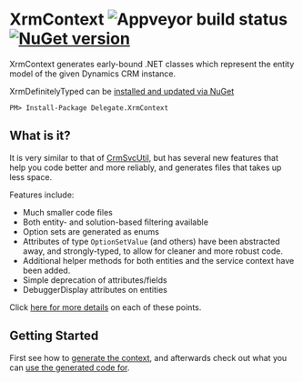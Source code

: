 # XrmContext ![Appveyor build status](https://ci.appveyor.com/api/projects/status/github/delegateAS/XrmContext?svg=true&branch=master) [![NuGet version](https://badge.fury.io/nu/Delegate.XrmContext.svg)](https://badge.fury.io/nu/Delegate.XrmContext)

XrmContext generates early-bound .NET classes which represent the entity
model of the given Dynamics CRM instance.

XrmDefinitelyTyped can be [installed and updated via NuGet](https://nuget.org/packages/Delegate.XrmContext)

```PM> Install-Package Delegate.XrmContext```

What is it?
-----------

It is very similar to that of [CrmSvcUtil][crmsvcutil], but has several new features that 
help you code better and more reliably, and generates files that takes up less space.

Features include:

* Much smaller code files
* Both entity- and solution-based filtering available
* Option sets are generated as enums
* Attributes of type `OptionSetValue` (and others) have been abstracted away, 
  and strongly-typed, to allow for cleaner and more robust code.
* Additional helper methods for both entities and the service context have been added.
* Simple deprecation of attributes/fields
* DebuggerDisplay attributes on entities

Click [here for more details](https://github.com/delegateas/XrmContext/wiki/Functionality) on each of these points.

  [crmsvcutil]: https://msdn.microsoft.com/en-us/library/gg327844.aspx


Getting Started
---------------

First see how to [generate the context](https://github.com/delegateas/XrmContext/wiki/Tool-usage), and afterwards check
out what you can [use the generated code for](https://github.com/delegateas/XrmContext/wiki/Functionality).
